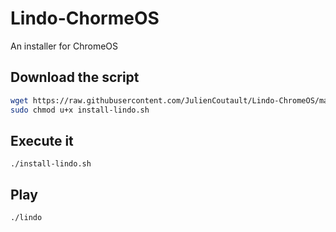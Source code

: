 # Lindo-ChormeOS
An installer for ChromeOS

## Download the script
```bash
wget https://raw.githubusercontent.com/JulienCoutault/Lindo-ChromeOS/master/install-lindo.sh
sudo chmod u+x install-lindo.sh
```

## Execute it
```
./install-lindo.sh
```

## Play
```
./lindo
```
